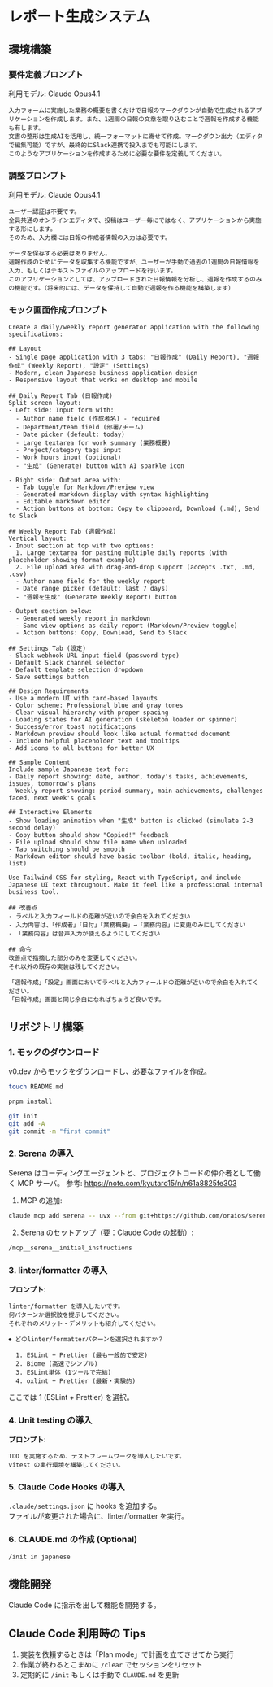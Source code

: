 # レポート生成システム

## 環境構築

### 要件定義プロンプト

利用モデル: Claude Opus4.1

```
入力フォームに実施した業務の概要を書くだけで日報のマークダウンが自動で生成されるアプリケーションを作成します。また、1週間の日報の文章を取り込むことで週報を作成する機能も有します。
文書の整形は生成AIを活用し、統一フォーマットに寄せて作成。マークダウン出力（エディタで編集可能）ですが、最終的にSlack連携で投入までも可能にします。
このようなアプリケーションを作成するために必要な要件を定義してください。
```

### 調整プロンプト

利用モデル: Claude Opus4.1

```
ユーザー認証は不要です。
全員共通のオンラインエディタで、投稿はユーザー毎にではなく、アプリケーションから実施する形にします。
そのため、入力欄には日報の作成者情報の入力は必要です。
```

```
データを保存する必要はありません。
週報作成のためにデータを収集する機能ですが、ユーザーが手動で過去の1週間の日報情報を入力、もしくはテキストファイルのアップロードを行います。
このアプリケーションとしては、アップロードされた日報情報を分析し、週報を作成するのみの機能です。（将来的には、データを保持して自動で週報を作る機能を構築します）
```

### モック画面作成プロンプト

```
Create a daily/weekly report generator application with the following specifications:

## Layout
- Single page application with 3 tabs: "日報作成" (Daily Report), "週報作成" (Weekly Report), "設定" (Settings)
- Modern, clean Japanese business application design
- Responsive layout that works on desktop and mobile

## Daily Report Tab (日報作成)
Split screen layout:
- Left side: Input form with:
  - Author name field (作成者名) - required
  - Department/team field (部署/チーム)
  - Date picker (default: today)
  - Large textarea for work summary (業務概要)
  - Project/category tags input
  - Work hours input (optional)
  - "生成" (Generate) button with AI sparkle icon

- Right side: Output area with:
  - Tab toggle for Markdown/Preview view
  - Generated markdown display with syntax highlighting
  - Editable markdown editor
  - Action buttons at bottom: Copy to clipboard, Download (.md), Send to Slack

## Weekly Report Tab (週報作成)
Vertical layout:
- Input section at top with two options:
  1. Large textarea for pasting multiple daily reports (with placeholder showing format example)
  2. File upload area with drag-and-drop support (accepts .txt, .md, .csv)
  - Author name field for the weekly report
  - Date range picker (default: last 7 days)
  - "週報を生成" (Generate Weekly Report) button

- Output section below:
  - Generated weekly report in markdown
  - Same view options as daily report (Markdown/Preview toggle)
  - Action buttons: Copy, Download, Send to Slack

## Settings Tab (設定)
- Slack webhook URL input field (password type)
- Default Slack channel selector
- Default template selection dropdown
- Save settings button

## Design Requirements
- Use a modern UI with card-based layouts
- Color scheme: Professional blue and gray tones
- Clear visual hierarchy with proper spacing
- Loading states for AI generation (skeleton loader or spinner)
- Success/error toast notifications
- Markdown preview should look like actual formatted document
- Include helpful placeholder text and tooltips
- Add icons to all buttons for better UX

## Sample Content
Include sample Japanese text for:
- Daily report showing: date, author, today's tasks, achievements, issues, tomorrow's plans
- Weekly report showing: period summary, main achievements, challenges faced, next week's goals

## Interactive Elements
- Show loading animation when "生成" button is clicked (simulate 2-3 second delay)
- Copy button should show "Copied!" feedback
- File upload should show file name when uploaded
- Tab switching should be smooth
- Markdown editor should have basic toolbar (bold, italic, heading, list)

Use Tailwind CSS for styling, React with TypeScript, and include Japanese UI text throughout. Make it feel like a professional internal business tool.
```

```
## 改善点
- ラベルと入力フィールドの距離が近いので余白を入れてください
- 入力内容は、「作成者」「日付」「業務概要」→「業務内容」に変更のみにしてください
- 「業務内容」は音声入力が使えるようにしてください

## 命令
改善点で指摘した部分のみを変更してください。
それ以外の既存の実装は残してください。
```

```
「週報作成」「設定」画面においてラベルと入力フィールドの距離が近いので余白を入れてください。
「日報作成」画面と同じ余白になればちょうど良いです。
```

## リポジトリ構築

### 1. モックのダウンロード

v0.dev からモックをダウンロードし、必要なファイルを作成。

```sh
touch README.md

pnpm install

git init
git add -A
git commit -m "first commit"
```

### 2. Serena の導入

Serena はコーディングエージェントと、プロジェクトコードの仲介者として働く MCP サーバ。
参考: https://note.com/kyutaro15/n/n61a8825fe303

1. MCP の追加:

```sh
claude mcp add serena -- uvx --from git+https://github.com/oraios/serena serena start-mcp-server --context ide-assistant --project $(pwd)
```

2. Serena のセットアップ（要：Claude Code の起動）:

```sh
/mcp__serena__initial_instructions
```

### 3. linter/formatter の導入

**プロンプト**:

```
linter/formatter を導入したいです。
何パターンか選択肢を提示してください。
それぞれのメリット・デメリットも紹介してください。
```

```
⏺ どのlinter/formatterパターンを選択されますか？

  1. ESLint + Prettier (最も一般的で安定)
  2. Biome (高速でシンプル)
  3. ESLint単体 (1ツールで完結)
  4. oxlint + Prettier (最新・実験的)
```

ここでは 1 (ESLint + Prettier) を選択。

### 4. Unit testing の導入

**プロンプト**:

```
TDD を実施するため、テストフレームワークを導入したいです。
vitest の実行環境を構築してください。
```

### 5. Claude Code Hooks の導入

`.claude/settings.json` に hooks を追加する。  
ファイルが変更された場合に、linter/formatter を実行。

### 6. CLAUDE.md の作成 (Optional)

```sh
/init in japanese
```

## 機能開発

Claude Code に指示を出して機能を開発する。

## Claude Code 利用時の Tips

1. 実装を依頼するときは「Plan mode」で計画を立てさせてから実行
2. 作業が終わるとこまめに `/clear` でセッションをリセット
3. 定期的に `/init` もしくは手動で `CLAUDE.md` を更新
